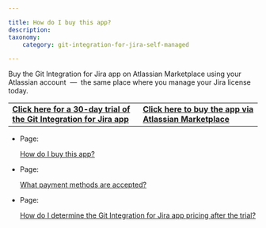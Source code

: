 ```yaml
---

title: How do I buy this app?
description:
taxonomy:
    category: git-integration-for-jira-self-managed

---
```

Buy the Git Integration for Jira app on Atlassian Marketplace using your Atlassian account  —  the same place where you manage your Jira license today.

|     |     |
| --- | --- |
| [**Click here for a 30-day trial of the Git Integration for Jira app**](https://my.atlassian.com/addon/try/com.xiplink.jira.git.jira_git_plugin) | [**Click here to buy the app via Atlassian Marketplace**](https://my.atlassian.com/purchase/buyaddon?key=com.xiplink.jira.git.jira_git_plugin) |

*   Page:

    [How do I buy this app?](/wiki/spaces/GIJDC/pages/2053865599)

*   Page:

    [What payment methods are accepted?](/wiki/spaces/GIJDC/pages/2053832862)

*   Page:

    [How do I determine the Git Integration for Jira app pricing after the trial?](/wiki/spaces/GIJDC/pages/2053472453)